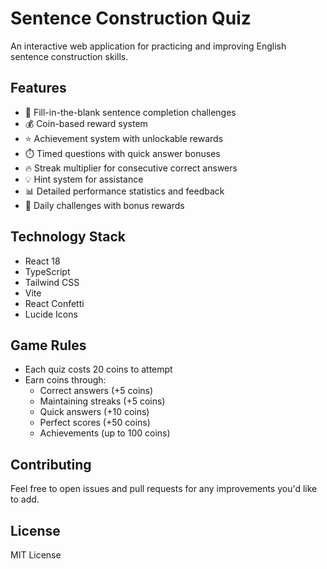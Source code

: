 # Sentence Construction Quiz

An interactive web application for practicing and improving English sentence construction skills.

## Features

- 🎯 Fill-in-the-blank sentence completion challenges
- 💰 Coin-based reward system
- ⭐ Achievement system with unlockable rewards
- ⏱️ Timed questions with quick answer bonuses
- 🔥 Streak multiplier for consecutive correct answers
- 💡 Hint system for assistance
- 📊 Detailed performance statistics and feedback
- 🎯 Daily challenges with bonus rewards

## Technology Stack

- React 18
- TypeScript
- Tailwind CSS
- Vite
- React Confetti
- Lucide Icons

## Game Rules

- Each quiz costs 20 coins to attempt
- Earn coins through:
  - Correct answers (+5 coins)
  - Maintaining streaks (+5 coins)
  - Quick answers (+10 coins)
  - Perfect scores (+50 coins)
  - Achievements (up to 100 coins)

## Contributing

Feel free to open issues and pull requests for any improvements you'd like to add.

## License

MIT License
